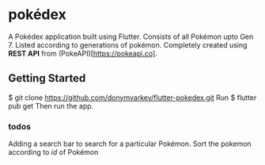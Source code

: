 # pokédex

A Pokédex application built using Flutter.
Consists of all Pokémon upto Gen 7.
Listed according to generations of pokémon.
Completely created using **REST API** from (PokeAPI)[https://pokeapi.co].

## Getting Started
$ git clone https://github.com/donymvarkey/flutter-pokedex.git
Run $ flutter pub get
Then run the app.

### todos
  Adding a search bar to search for a particular Pokémon.
  Sort the pokemon according to _id_ of Pokémon
